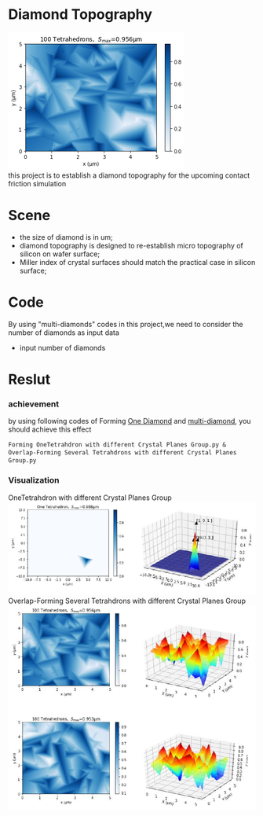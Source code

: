# Diamond Topography
![image](https://github.com/FangLintao/Simulation/blob/master/Diamond/images/2D%20Overlap-Forming%20Several%20Tetrahdrons%20with%20different%20Crystal%20Planes%20G.png)  
this project is to establish a diamond topography for the upcoming contact friction simulation
# Scene
* the size of diamond is in um;  
* diamond topography is designed to re-establish micro topography of silicon on wafer surface;  
* Miller index of crystal surfaces should match the practical case in silicon surface;
# Code
By using "multi-diamonds" codes in this project,we need to consider the number of diamonds as input data    
* input number of diamonds
# Reslut
### achievement
by using following codes of Forming [One Diamond](https://github.com/FangLintao/Simulation/blob/master/Diamond/Forming%20OneTetrahdron%20with%20different%20Crystal%20Planes%20Group.py) and [multi-diamond](https://github.com/FangLintao/Simulation/blob/master/Diamond/Overlap-Forming%20Several%20Tetrahdrons%20with%20different%20Crystal%20Planes%20Group.py), you should achieve this effect  

    Forming OneTetrahdron with different Crystal Planes Group.py & Overlap-Forming Several Tetrahdrons with different Crystal Planes Group.py

### Visualization  
OneTetrahdron with different Crystal Planes Group  
![image](https://github.com/FangLintao/Simulation/blob/master/Diamond/images/Forming%20OneTetrahdron%20with%20different%20Crystal%20Planes%20Group.png)  
Overlap-Forming Several Tetrahdrons with different Crystal Planes Group  
![image](https://github.com/FangLintao/Simulation/blob/master/Diamond/images/Overlap-Forming%20Several%20Tetrahdrons%20with%20different%20Crystal%20Planes%20Group.png)
